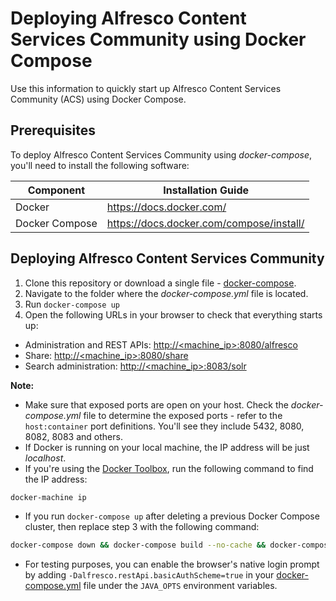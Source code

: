 # Deploying Alfresco Content Services Community using Docker Compose

Use this information to quickly start up Alfresco Content Services Community (ACS) using Docker Compose.

## Prerequisites

To deploy Alfresco Content Services Community using _docker-compose_, you'll need to install the following software:

| Component      | Installation Guide |
| ---------------| ------------------ |
| Docker         | https://docs.docker.com/ |
| Docker Compose | https://docs.docker.com/compose/install/ |

<!--## Structure-->
<!-- CREATE DIAGRAM?
![Docker Compose Deployment Components](./diagrams/docker-compose/docker-compose-components.png)-->

## Deploying Alfresco Content Services Community
1. Clone this repository or download a single file - [docker-compose](../docker-compose/docker-compose.yml).
2. Navigate to the folder where the _docker-compose.yml_ file is located.
3. Run ```docker-compose up```
4. Open the following URLs in your browser to check that everything starts up:
* Administration and REST APIs: [http://<machine_ip>:8080/alfresco](http://localhost:8082/alfresco)
* Share: [http://<machine_ip>:8080/share](http://localhost:8080/share)
* Search administration: [http://<machine_ip>:8083/solr](http://localhost:8083/solr)

**Note:**
* Make sure that exposed ports are open on your host. Check the _docker-compose.yml_ file to determine the exposed ports - refer to the ```host:container``` port definitions. You'll see they include 5432, 8080, 8082, 8083 and others.
* If Docker is running on your local machine, the IP address will be just _localhost_.
* If you're using the [Docker Toolbox](https://docs.docker.com/toolbox/toolbox_install_windows), run the following command to find the IP address:
```bash
docker-machine ip
```
* If you run ```docker-compose up``` after deleting a previous Docker Compose cluster, then replace step 3 with the following command:
```bash
docker-compose down && docker-compose build --no-cache && docker-compose up
```
* For testing purposes, you can enable the browser's native login prompt by adding `-Dalfresco.restApi.basicAuthScheme=true` in your [docker-compose.yml](../docker-compose/docker-compose.yml) file under the `JAVA_OPTS` environment variables.
